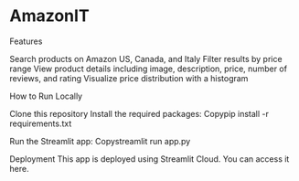 # AmazonIT

Features

Search products on Amazon US, Canada, and Italy
Filter results by price range
View product details including image, description, price, number of reviews, and rating
Visualize price distribution with a histogram

How to Run Locally

Clone this repository
Install the required packages:
Copypip install -r requirements.txt

Run the Streamlit app:
Copystreamlit run app.py


Deployment
This app is deployed using Streamlit Cloud. You can access it here.
